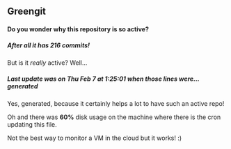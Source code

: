 ## Greengit

#### Do you wonder why this repository is so active?

##### After all it has 216 commits!

But is it *really* active? Well...

##### Last update was on Thu Feb 7 at 1:25:01 when those lines were... generated

Yes, generated, because it certainly helps a lot to have such an active repo!

Oh and there was **60%** disk usage on the machine
where there is the cron updating this file.

Not the best way to monitor a VM in the cloud but it works! :)
